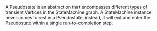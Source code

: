 A Pseudostate is an abstraction that encompasses different types of transient Vertices in the StateMachine graph. A StateMachine instance never comes to rest in a Pseudostate, instead, it will exit and enter the Pseudostate within a single run-to-completion step.